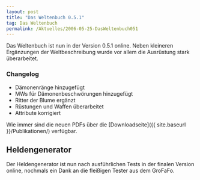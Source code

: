 ```yaml
---
layout: post
title: "Das Weltenbuch 0.5.1"
tag: Das Weltenbuch
permalink: /Aktuelles/2006-05-25-DasWeltenbuch051
---
```


Das Weltenbuch ist nun in der Version 0.5.1 online. Neben kleineren Ergänzungen der Weltbeschreibung wurde vor allem die Ausrüstung stark überarbeitet.

### Changelog

- Dämonenränge hinzugefügt
- MWs für Dämonenbeschwörungen hinzugefügt
- Ritter der Blume ergänzt
- Rüstungen und Waffen überarbeitet
- Attribute korrigiert

Wie immer sind die neuen PDFs über die [Downloadseite]({{ site.baseurl }}/Publikationen/) verfügbar.

## Heldengenerator

Der Heldengenerator ist nun nach ausführlichen Tests in der finalen Version online, nochmals ein Dank an die fleißigen Tester aus dem GroFaFo.


